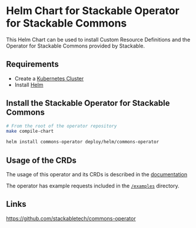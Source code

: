 # Helm Chart for Stackable Operator for Stackable Commons

This Helm Chart can be used to install Custom Resource Definitions and the Operator for Stackable Commons provided by Stackable.

## Requirements

- Create a [Kubernetes Cluster](../Readme.md)
- Install [Helm](https://helm.sh/docs/intro/install/)

## Install the Stackable Operator for Stackable Commons

```bash
# From the root of the operator repository
make compile-chart

helm install commons-operator deploy/helm/commons-operator
```

## Usage of the CRDs

The usage of this operator and its CRDs is described in the [documentation](https://docs.stackable.tech/commons/index.html)

The operator has example requests included in the [`/examples`](https://github.com/stackabletech/commons-operator/tree/main/examples) directory.

## Links

https://github.com/stackabletech/commons-operator

